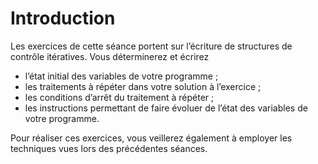 # Introduction

Les exercices de cette séance portent sur l’écriture de structures de contrôle itératives. Vous déterminerez et écrirez
- l’état initial des variables de votre programme ;
- les traitements à répéter dans votre solution à l’exercice ;
- les conditions d’arrêt du traitement à répéter ;
- les instructions permettant de faire évoluer de l’état des variables de votre programme.

Pour réaliser ces exercices, vous veillerez également à employer les techniques vues lors des précédentes séances.
